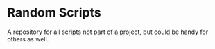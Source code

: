 # Random Scripts
A repository for all scripts not part of a project, but could be handy for others as well.
